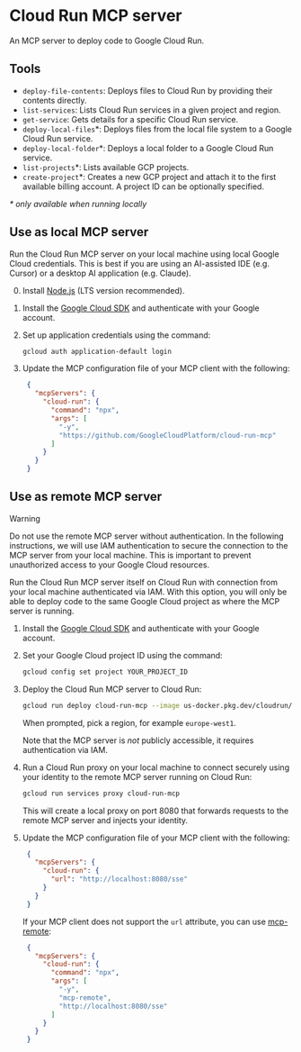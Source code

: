 # Cloud Run MCP server

An MCP server to deploy code to Google Cloud Run.

## Tools

- `deploy-file-contents`: Deploys files to Cloud Run by providing their contents directly.
- `list-services`: Lists Cloud Run services in a given project and region.
- `get-service`: Gets details for a specific Cloud Run service.
- `deploy-local-files`*: Deploys files from the local file system to a Google Cloud Run service.
- `deploy-local-folder`*: Deploys a local folder to a Google Cloud Run service.
- `list-projects`*: Lists available GCP projects.
- `create-project`*: Creates a new GCP project and attach it to the first available billing account. A project ID can be optionally specified.


_\* only available when running locally_


## Use as local MCP server

Run the Cloud Run MCP server on your local machine using local Google Cloud credentials. This is best if you are using an AI-assisted IDE (e.g. Cursor) or a desktop AI application (e.g. Claude).

0. Install [Node.js](https://nodejs.org/en/download/) (LTS version recommended).

1. Install the [Google Cloud SDK](https://cloud.google.com/sdk/docs/install) and authenticate with your Google account.

2. Set up application credentials using the command:
   ```bash
   gcloud auth application-default login
   ```
4. Update the MCP configuration file of your MCP client with the following:

   ```json 
    {
      "mcpServers": {
        "cloud-run": {
          "command": "npx",
          "args": [
            "-y",
            "https://github.com/GoogleCloudPlatform/cloud-run-mcp"
          ]
        }
      }
    }
   ```

## Use as remote MCP server

> [!WARNING]  
> Do not use the remote MCP server without authentication. In the following instructions, we will use IAM authentication to secure the connection to the MCP server from your local machine. This is important to prevent unauthorized access to your Google Cloud resources.

Run the Cloud Run MCP server itself on Cloud Run with connection from your local machine authenticated via IAM.
With this option, you will only be able to deploy code to the same Google Cloud project as where the MCP server is running.

1. Install the [Google Cloud SDK](https://cloud.google.com/sdk/docs/install) and authenticate with your Google account.

2. Set your Google Cloud project ID using the command:
   ```bash
   gcloud config set project YOUR_PROJECT_ID
   ```
3. Deploy the Cloud Run MCP server to Cloud Run:
   ```bash
   gcloud run deploy cloud-run-mcp --image us-docker.pkg.dev/cloudrun/container/mcp --no-allow-unauthenticated
   ```
   When prompted, pick a region, for example `europe-west1`.

   Note that the MCP server is *not* publicly accessible, it requires authentication via IAM.

3. Run a Cloud Run proxy on your local machine to connect securely using your identity to the remote MCP server running on Cloud Run:
   ```bash
   gcloud run services proxy cloud-run-mcp
   ```
   This will create a local proxy on port 8080 that forwards requests to the remote MCP server and injects your identity.

5. Update the MCP configuration file of your MCP client with the following:

   ```json 
    {
      "mcpServers": {
        "cloud-run": {
          "url": "http://localhost:8080/sse"
        }
      }
    }
   ```
   If your MCP client does not support the `url` attribute, you can use [mcp-remote](https://www.npmjs.com/package/mcp-remote):

   ```json 
    {
      "mcpServers": {
        "cloud-run": {
          "command": "npx",
          "args": [
            "-y",
            "mcp-remote",
            "http://localhost:8080/sse"
          ]
        }
      }
    }
   ```
